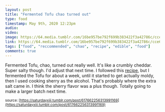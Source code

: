 ```yaml
---
layout: post
title: "Fermented Tofu chao turned out"
type: food
timestamp: May 9th, 2020 12:23pm
audio: 
video: 
image: https://64.media.tumblr.com/16be957be792f699b383422f3a42786c/cce6c6e87800558e-8a/s540x810/18637e80f9d06fb42d49c4656e3b20cc91fbae52.jpg
link: https://64.media.tumblr.com/16be957be792f699b383422f3a42786c/cce6c6e87800558e-8a/s540x810/18637e80f9d06fb42d49c4656e3b20cc91fbae52.jpg
tags: ["food", "reccommended", "chao", "recipe", "edible", "food"]
comments: true
---
```

Fermented Tofu, chao, turned out really well.  It's like a crumbly cheddar.  Super salty though.  I'd adjust that next time.  I followed this [recipe](https://fullofplants.com/how-to-make-fermented-tofu-cheese-chao/), but I fermented the Tofu for about a week, until it started to get actually moldy, then I used cooking sherry as the alcohol.  That's probably where the extra salt came in.  I think the sherry flavor was a plus though.  Totally going to make a larger batch next time.

<small>source: [https://saturdayxiii.tumblr.com/post/617662256313991169](https://saturdayxiii.tumblr.com/post/617662256313991169)</small>